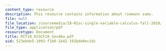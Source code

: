 ```yaml
---
content_type: resource
description: This resource contains information about riemann sums.
file: null
file_location: /coursemedia/18-01sc-single-variable-calculus-fall-2010/523ebde51093f1b01b42191bde0ec1dc_MIT18_01SCF10_Ses46a.pdf
file_type: application/pdf
resourcetype: Document
title: MIT18_01SCF10_Ses46a.pdf
uid: 523ebde5-1093-f1b0-1b42-191bde0ec1dc
---
```

